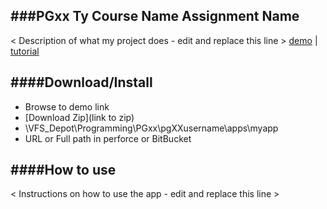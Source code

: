 


###**PGxx Ty Course Name Assignment Name**
----------
< Description of what my project does - edit and replace this line >
[demo](http://dev.pgwm.vfs.local/apps/myApp) | [tutorial](link)

####**Download/Install**
---------
 - Browse to demo link
 - [Download Zip](link to zip)
 - \\VFS_Depot\Programming\PGxx\pgXXusername\apps\myapp
 - URL or Full path in perforce or BitBucket

####**How to use**
--------
< Instructions on how to use the app - edit and replace this line >

